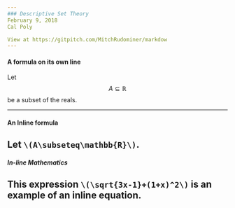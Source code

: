 ```yaml
---
### Descriptive Set Theory
February 9, 2018
Cal Poly

View at https://gitpitch.com/MitchRudominer/markdow
---
```

#### A formula on its own line
Let 
$$A\subseteq\mathbb{R}$$
be a subset of the reals.

---
#### An Inline formula
Let `\(A\subseteq\mathbb{R}\)`.
---
##### In-line Mathematics

This expression `\(\sqrt{3x-1}+(1+x)^2\)` is an example of an inline equation.
---
